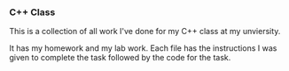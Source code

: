 ### C++ Class
This is a collection of all work I've done for my C++ class at my unviersity. 

It has my homework and my lab work. Each file has the instructions I was given to complete the task followed by the code for the task.
 
